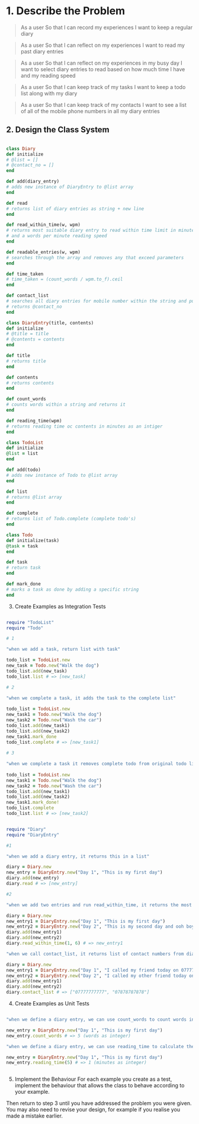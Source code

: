 # 1. Describe the Problem

> As a user
> So that I can record my experiences
> I want to keep a regular diary

> As a user
> So that I can reflect on my experiences
> I want to read my past diary entries

> As a user
> So that I can reflect on my experiences in my busy day
> I want to select diary entries to read based on how much time I have and my reading speed

> As a user
> So that I can keep track of my tasks
> I want to keep a todo list along with my diary

> As a user
> So that I can keep track of my contacts
> I want to see a list of all of the mobile phone numbers in all my diary entries

## 2. Design the Class System

```ruby

class Diary
def initialize
# @list = []
# @contact_no = []
end

def add(diary_entry)
# adds new instance of DiaryEntry to @list array
end

def read
# returns list of diary entries as string + new line
end

def read_within_time(w, wpm)
# returns most suitable diary entry to read within time limit in minutes
# and a words per minute reading speed
end

def readable_entries(w, wpm)
# searches through the array and removes any that exceed parameters
end

def time_taken
# time_taken = (count_words / wpm.to_f).ceil 
end

def contact_list
# searches all diary entries for mobile number within the string and pushes to @contact_no
# returns @contact_no
end

class DiaryEntry(title, contents)
def initialize
# @title = title
# @contents = contents
end

def title
# returns title
end

def contents 
# returns contents
end

def count_words
# counts words within a string and returns it
end

def reading_time(wpm)
# returns reading time oc contents in minutes as an intiger
end

class TodoList
def initialize
@list = list
end

def add(todo)
# adds new instance of Todo to @list array
end

def list
# returns @list array
end

def complete
# returns list of Todo.complete (complete todo's)
end

class Todo
def initialize(task)
@task = task
end

def task
# return task
end

def mark_done
# marks a task as done by adding a specific string
end

```


3. Create Examples as Integration Tests

``` ruby

require "TodoList"
require "Todo"

# 1

"when we add a task, return list with task"

todo_list = TodoList.new
new_task = Todo.new("Walk the dog")
todo_list.add(new_task)
todo_list.list # => [new_task]

# 2

"when we complete a task, it adds the task to the complete list"
 
todo_list = TodoList.new
new_task1 = Todo.new("Walk the dog")
new_task2 = Todo.new("Wash the car")
todo_list.add(new_task1)
todo_list.add(new_task2)
new_task1.mark_done
todo_list.complete # => [new_task1]
     
# 3

"when we complete a task it removes complete todo from original todo list" do
      
todo_list = TodoList.new
new_task1 = Todo.new("Walk the dog")
new_task2 = Todo.new("Wash the car")
todo_list.add(new_task1)
todo_list.add(new_task2)
new_task1.mark_done!
todo_list.complete
todo_list.list # => [new_task2]


require "Diary"
require "DiaryEntry"

#1

"when we add a diary entry, it returns this in a list"

diary = Diary.new
new_entry = DiaryEntry.new("Day 1", "This is my first day")
diary.add(new_entry)
diary.read # => [new_entry]

#2

"when we add two entries and run read_within_time, it returns the most suitable option"

diary = Diary.new
new_entry1 = DiaryEntry.new("Day 1", "This is my first day")
new_entry2 = DiaryEntry.new("Day 2", "This is my second day and ooh boy is it so much longer!")
diary.add(new_entry1)
diary.add(new_entry2)
diary.read_within_time(1, 6) # => new_entry1

"when we call contact_list, it returns list of contact numbers from diary entries"

diary = Diary.new
new_entry1 = DiaryEntry.new("Day 1", "I called my friend today on 07777777777")
new_entry2 = DiaryEntry.new("Day 2", "I called my other friend today on 07878787878")
diary.add(new_entry1)
diary.add(new_entry2)
diary.contact_list # => ["07777777777", "07878787878"]

```
4. Create Examples as Unit Tests

```ruby

"when we define a diary entry, we can use count_words to count words in that string"

new_entry = DiaryEntry.new("Day 1", "This is my first day")
new_entry.count_words # => 5 (words as integer)

"when we define a diary entry, we can use reading_time to calculate the time it would take to read"

new_entry = DiaryEntry.new("Day 1", "This is my first day")
new_entry.reading_time(5) # => 1 (minutes as integer)



```


5. Implement the Behaviour
For each example you create as a test, implement the behaviour that allows the class to behave according to your example.

Then return to step 3 until you have addressed the problem you were given. You may also need to revise your design, for example if you realise you made a mistake earlier.